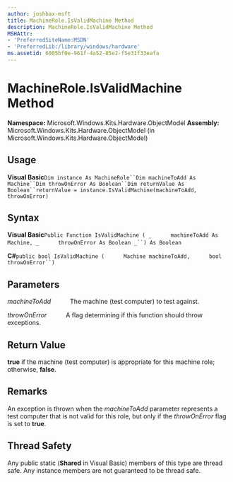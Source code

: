 ```yaml
---
author: joshbax-msft
title: MachineRole.IsValidMachine Method
description: MachineRole.IsValidMachine Method
MSHAttr:
- 'PreferredSiteName:MSDN'
- 'PreferredLib:/library/windows/hardware'
ms.assetid: 6005bf0e-961f-4a52-85e2-f5e31f33eafa
---
```


# MachineRole.IsValidMachine Method


**Namespace:** Microsoft.Windows.Kits.Hardware.ObjectModel **Assembly:** Microsoft.Windows.Kits.Hardware.ObjectModel (in Microsoft.Windows.Kits.Hardware.ObjectModel)

## Usage


**Visual Basic**`Dim instance As MachineRole``Dim machineToAdd As Machine``Dim throwOnError As Boolean``Dim returnValue As Boolean``returnValue = instance.IsValidMachine(machineToAdd, throwOnError)`

## Syntax


**Visual Basic**`Public Function IsValidMachine ( _`           `machineToAdd As Machine, _`           `throwOnError As Boolean _``) As Boolean`

**C#**`public bool IsValidMachine (`           `Machine machineToAdd,`           `bool throwOnError``) `

## Parameters


*machineToAdd*           The machine (test computer) to test against.

*throwOnError*           A flag determining if this function should throw exceptions.

## Return Value


**true** if the machine (test computer) is appropriate for this machine role; otherwise, **false**.

## Remarks


An exception is thrown when the *machineToAdd* parameter represents a test computer that is not valid for this role, but only if the *throwOnError* flag is set to **true**.

## Thread Safety


Any public static (**Shared** in Visual Basic) members of this type are thread safe. Any instance members are not guaranteed to be thread safe.

 

 






